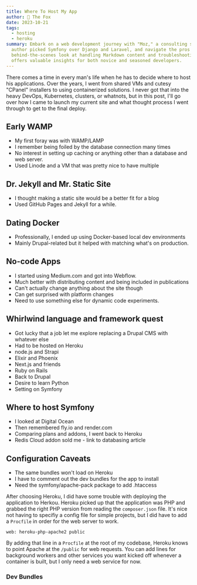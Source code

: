 ```yaml
---
title: Where To Host My App
author: 🦊 The Fox
date: 2023-10-21
tags: 
  - hosting
  - heroku
summary: Embark on a web development journey with "Moz," a consulting site built using Symfony. Find out why the
  author picked Symfony over Django and Laravel, and navigate the pros and cons of using Tailwind CSS. Get a
  behind-the-scenes look at handling Markdown content and troubleshooting common Symfony issues. This blog post
  offers valuable insights for both novice and seasoned developers.
---
```


There comes a time in every man's life when he has to decide where to host his applications. Over the years, I went 
from shared VMs and cutesy "CPanel" installers to using containerized solutions. I never got that into the heavy 
DevOps, Kubernetes, clusters, or whatnots, but in this post, I'll go over how I came to launch my current site and 
what thought process I went through to get to the final deploy.

## Early WAMP

- My first foray was with WAMP/LAMP 
- I remember being foiled by the database connection many times
- No interest in setting up caching or anything other than a database and web server.
- Used Linode and a VM that was pretty nice to have multiple 

## Dr. Jekyll and Mr. Static Site

- I thought making a static site would be a better fit for a blog
- Used GitHub Pages and Jekyll for a while.

## Dating Docker

- Professionally, I ended up using Docker-based local dev environments
- Mainly Drupal-related but it helped with matching what's on production.

## No-code Apps

- I started using Medium.com and got into Webflow.
- Much better with distributing content and being included in publications
- Can't actually change anything about the site though
- Can get surprised with platform changes
- Need to use something else for dynamic code experiments.

## Whirlwind language and framework quest

- Got lucky that a job let me explore replacing a Drupal CMS with whatever else
- Had to be hosted on Heroku
- node.js and Strapi
- Elixir and Phoenix
- Next.js and friends
- Ruby on Rails
- Back to Drupal
- Desire to learn Python
- Setting on Symfony

## Where to host Symfony

- I looked at Digital Ocean
- Then remembered fly.io and render.com
- Comparing plans and addons, I went back to Heroku
- Redis Cloud addon sold me - link to databasing article

## Configuration Caveats

- The same bundles won't load on Heroku
- I have to comment out the dev bundles for the app to install
- Need the symfony/apache-pack package to add .htaccess

After choosing Heroku, I did have some trouble with deploying the application to Herkou. Heroku picked up that the 
application was PHP and grabbed the right PHP version from reading the `composer.json` file. It's nice not having to 
specifiy a config file for simple projects, but I did have to add a `Procfile` in order for the web server to work.

```
web: heroku-php-apache2 public
```

By adding that line in a `Procfile` at the root of my codebase, Heroku knows to point Apache at the `/public` for 
web requests. You can add lines for background workers and other services you want kicked off whenever a container 
is built, but I only need a web service for now.

### Dev Bundles

